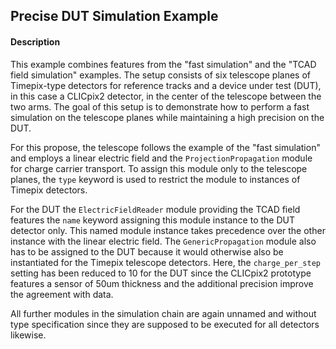 ## Precise DUT Simulation Example

#### Description
This example combines features from the "fast simulation" and the "TCAD field simulation" examples. The setup consists of six telescope planes of Timepix-type detectors for reference tracks and a device under test (DUT), in this case a CLICpix2 detector, in the center of the telescope between the two arms. The goal of this setup is to demonstrate how to perform a fast simulation on the telescope planes while maintaining a high precision on the DUT.

For this propose, the telescope follows the example of the "fast simulation" and employs a linear electric field and the `ProjectionPropagation` module for charge carrier transport. To assign this module only to the telescope planes, the `type` keyword is used to restrict the module to instances of Timepix detectors.

For the DUT the `ElectricFieldReader` module providing the TCAD field features the `name` keyword assigning this module instance to the DUT detector only. This named module instance takes precedence over the other instance with the linear electric field.
The `GenericPropagation` module also has to be assigned to the DUT because it would otherwise also be instantiated for the Timepix telescope detectors. Here, the `charge_per_step` setting has been reduced to 10 for the DUT since the CLICpix2 prototype features a sensor of 50um thickness and the additional precision improve the agreement with data.

All further modules in the simulation chain are again unnamed and without type specification since they are supposed to be executed for all detectors likewise.
